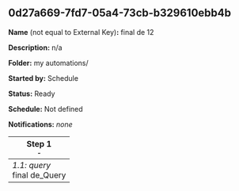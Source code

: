 ## 0d27a669-7fd7-05a4-73cb-b329610ebb4b

**Name** (not equal to External Key)**:** final de 12

**Description:** n/a

**Folder:** my automations/

**Started by:** Schedule

**Status:** Ready

**Schedule:** Not defined

**Notifications:** _none_


| Step 1<br>_<small>-</small>_ |
| --- |
| _1.1: query_<br>final de_Query |
